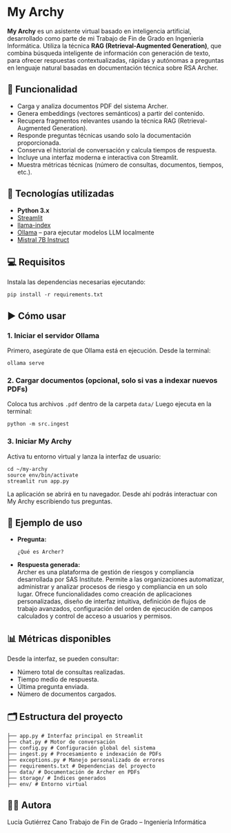 # My Archy

**My Archy** es un asistente virtual basado en inteligencia artificial, desarrollado como parte de mi Trabajo de Fin de Grado en Ingeniería Informática. Utiliza la técnica **RAG (Retrieval-Augmented Generation)**, que combina búsqueda inteligente de información con generación de texto, para ofrecer respuestas contextualizadas, rápidas y autónomas a preguntas en lenguaje natural basadas en documentación técnica sobre RSA Archer.


## 📌 Funcionalidad

- Carga y analiza documentos PDF del sistema Archer.
- Genera embeddings (vectores semánticos) a partir del contenido.
- Recupera fragmentos relevantes usando la técnica RAG (Retrieval-Augmented Generation).
- Responde preguntas técnicas usando solo la documentación proporcionada.
- Conserva el historial de conversación y calcula tiempos de respuesta.
- Incluye una interfaz moderna e interactiva con Streamlit.
- Muestra métricas técnicas (número de consultas, documentos, tiempos, etc.).


## 🚀 Tecnologías utilizadas

- **Python 3.x**
- [Streamlit](https://streamlit.io/)
- [llama-index](https://docs.llamaindex.ai/)
- [Ollama](https://ollama.com/) – para ejecutar modelos LLM localmente
- [Mistral 7B Instruct](https://ollama.com/library/mistral)


## 💻 Requisitos

Instala las dependencias necesarias ejecutando:
```text
pip install -r requirements.txt
```


## ▶️ Cómo usar
### 1. Iniciar el servidor Ollama
Primero, asegúrate de que Ollama está en ejecución. Desde la terminal:
```text
ollama serve
```
### 2. Cargar documentos (opcional, solo si vas a indexar nuevos PDFs)
Coloca tus archivos `.pdf` dentro de la carpeta `data/`
Luego ejecuta en la terminal: 
```text
python -m src.ingest
```
### 3. Iniciar My Archy
Activa tu entorno virtual y lanza la interfaz de usuario:
```text
cd ~/my-archy
source env/bin/activate
streamlit run app.py
```
La aplicación se abrirá en tu navegador. Desde ahí podrás interactuar con My Archy escribiendo tus preguntas.

## 🧪 Ejemplo de uso
- **Pregunta:**
  ```text
  ¿Qué es Archer?
  ```

- **Respuesta generada:**  
  Archer es una plataforma de gestión de riesgos y compliancia desarrollada por SAS Institute. Permite a las organizaciones automatizar, administrar y analizar 
  procesos de riesgo y compliancia en un solo lugar. Ofrece funcionalidades como creación de aplicaciones personalizadas, diseño de interfaz intuitiva, definición 
  de flujos de trabajo avanzados, configuración del orden de ejecución de campos calculados y control de acceso a usuarios y permisos.


## 📊 Métricas disponibles

Desde la interfaz, se pueden consultar:
- Número total de consultas realizadas.
- Tiempo medio de respuesta.
- Última pregunta enviada.
- Número de documentos cargados.

## 🗂️ Estructura del proyecto
  ```text
├── app.py # Interfaz principal en Streamlit
├── chat.py # Motor de conversación
├── config.py # Configuración global del sistema
├── ingest.py # Procesamiento e indexación de PDFs
├── exceptions.py # Manejo personalizado de errores
├── requirements.txt # Dependencias del proyecto
├── data/ # Documentación de Archer en PDFs
├── storage/ # Índices generados 
├── env/ # Entorno virtual
  ```

## 👩‍💻 Autora
Lucía Gutiérrez Cano
Trabajo de Fin de Grado – Ingeniería Informática
